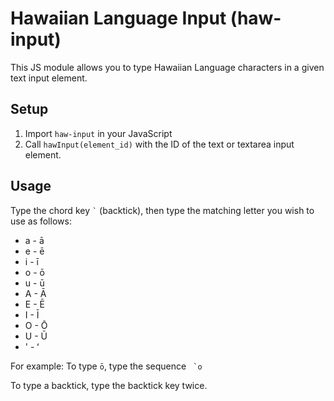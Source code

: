 # Hawaiian Language Input (haw-input)

This JS module allows you to type Hawaiian Language characters in a given text input element.

## Setup

1. Import `haw-input` in your JavaScript
2. Call `hawInput(element_id)` with the ID of the text or textarea input element.

## Usage

Type the chord key `` ` `` (backtick), then type the matching letter you wish to use as follows:

* a - ā
* e - ē
* i - ī
* o - ō
* u - ū
* A - Ā
* E - Ē
* I - Ī
* O - Ō
* U - Ū
* ' - ʻ

For example:  To type `ō`, type the sequence `` `o``

To type a backtick, type the backtick key twice.
